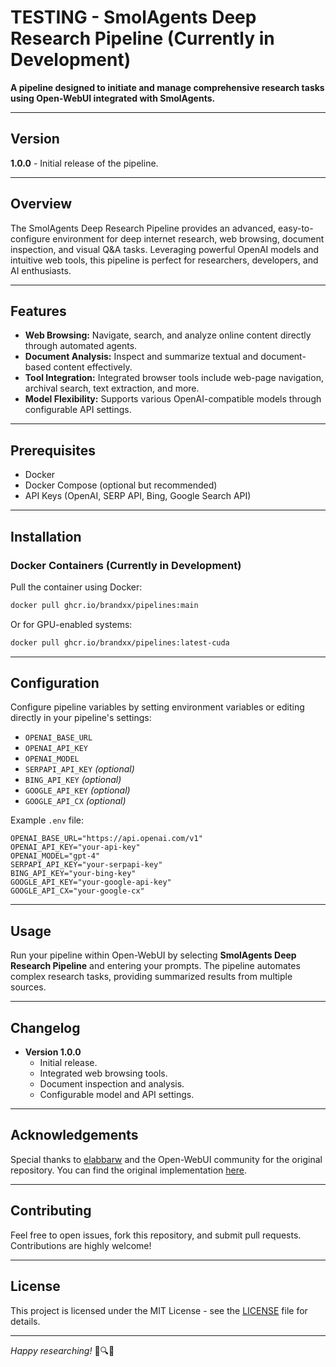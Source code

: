 # **TESTING** - SmolAgents Deep Research Pipeline (Currently in Development)

**A pipeline designed to initiate and manage comprehensive research tasks using Open-WebUI integrated with SmolAgents.**

---

## Version
**1.0.0** - Initial release of the pipeline.

---

## Overview
The SmolAgents Deep Research Pipeline provides an advanced, easy-to-configure environment for deep internet research, web browsing, document inspection, and visual Q&A tasks. Leveraging powerful OpenAI models and intuitive web tools, this pipeline is perfect for researchers, developers, and AI enthusiasts.

---

## Features
- **Web Browsing:** Navigate, search, and analyze online content directly through automated agents.
- **Document Analysis:** Inspect and summarize textual and document-based content effectively.
- **Tool Integration:** Integrated browser tools include web-page navigation, archival search, text extraction, and more.
- **Model Flexibility:** Supports various OpenAI-compatible models through configurable API settings.

---

## Prerequisites
- Docker
- Docker Compose (optional but recommended)
- API Keys (OpenAI, SERP API, Bing, Google Search API)

---

## Installation
### Docker Containers (Currently in Development)
Pull the container using Docker:

```sh
docker pull ghcr.io/brandxx/pipelines:main
```
Or for GPU-enabled systems:

```sh
docker pull ghcr.io/brandxx/pipelines:latest-cuda
```

---

## Configuration
Configure pipeline variables by setting environment variables or editing directly in your pipeline's settings:

- `OPENAI_BASE_URL`
- `OPENAI_API_KEY`
- `OPENAI_MODEL`
- `SERPAPI_API_KEY` *(optional)*
- `BING_API_KEY` *(optional)*
- `GOOGLE_API_KEY` *(optional)*
- `GOOGLE_API_CX` *(optional)*

Example `.env` file:
```dotenv
OPENAI_BASE_URL="https://api.openai.com/v1"
OPENAI_API_KEY="your-api-key"
OPENAI_MODEL="gpt-4"
SERPAPI_API_KEY="your-serpapi-key"
BING_API_KEY="your-bing-key"
GOOGLE_API_KEY="your-google-api-key"
GOOGLE_API_CX="your-google-cx"
```

---

## Usage
Run your pipeline within Open-WebUI by selecting **SmolAgents Deep Research Pipeline** and entering your prompts. The pipeline automates complex research tasks, providing summarized results from multiple sources.

---

## Changelog
- **Version 1.0.0**
  - Initial release.
  - Integrated web browsing tools.
  - Document inspection and analysis.
  - Configurable model and API settings.

---

## Acknowledgements
Special thanks to [elabbarw](https://github.com/elabbarw) and the Open-WebUI community for the original repository. You can find the original implementation [here](https://github.com/elabbarw/aiagent_playground/tree/main/openwebui/pipelines/deepresearch).

---

## Contributing
Feel free to open issues, fork this repository, and submit pull requests. Contributions are highly welcome!

---

## License
This project is licensed under the MIT License - see the [LICENSE](LICENSE) file for details.

---

*Happy researching!* 🚀🔍✨

